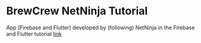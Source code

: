 # BrewCrew NetNinja Tutorial 

App (Firebase and Flutter) developed by (following) NetNinja in the Firebase and Flutter tutorial [link](https://www.youtube.com/watch?v=sfA3NWDBPZ4&list=PL4cUxeGkcC9j--TKIdkb3ISfRbJeJYQwC) 

